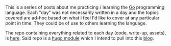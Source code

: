 This is a series of posts about me practicing / learning the [Go](https://go.dev/) programming language. Each "day" was not necessarily written in a day and the topics covered are ad-hoc based on what I feel I'd like to cover at any particular point in time. They could be of use to others learning the language.

The repo containing everything related to each day (code, write-up, assets), is [here](https://github.com/justin-calleja/days-of-go). Said repo is a [hugo module](https://gohugo.io/hugo-modules/) which I intend to pull into this [blog](https://github.com/justin-calleja/justincalleja.com/tree/hugo-based).
